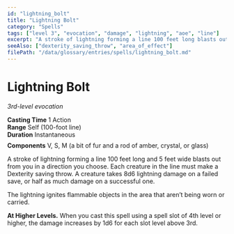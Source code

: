 ```yaml
---
id: "lightning_bolt"
title: "Lightning Bolt"
category: "Spells"
tags: ["level 3", "evocation", "damage", "lightning", "aoe", "line"]
excerpt: "A stroke of lightning forming a line 100 feet long blasts out from you."
seeAlso: ["dexterity_saving_throw", "area_of_effect"]
filePath: "/data/glossary/entries/spells/lightning_bolt.md"
---
```

# Lightning Bolt
*3rd-level evocation*

<div class="spell-stat-block">
  <div class="spell-stat-block-grid">
    <div class="spell-stat-block-item">
      <strong class="spell-stat-block-property">Casting Time</strong>
      <span class="spell-stat-block-value">1 Action</span>
    </div>
    <div class="spell-stat-block-item">
      <strong class="spell-stat-block-property">Range</strong>
      <span class="spell-stat-block-value">Self (100-foot line)</span>
    </div>
    <div class="spell-stat-block-item">
      <strong class="spell-stat-block-property">Duration</strong>
      <span class="spell-stat-block-value">Instantaneous</span>
    </div>
  </div>
  <div class="spell-stat-block-item" style="width: 100%; text-align: left; margin-top: 0.5rem;">
      <strong class="spell-stat-block-property">Components</strong>
      <span class="spell-stat-block-value">V, S, M (a bit of fur and a rod of amber, crystal, or glass)</span>
  </div>
</div>

A stroke of lightning forming a line 100 feet long and 5 feet wide blasts out from you in a direction you choose. Each creature in the line must make a <span data-term-id="dexterity_saving_throw" class="glossary-term-link-from-markdown">Dexterity saving throw</span>. A creature takes 8d6 lightning damage on a failed save, or half as much damage on a successful one.

The lightning ignites flammable objects in the area that aren’t being worn or carried.

**At Higher Levels.** When you cast this spell using a spell slot of 4th level or higher, the damage increases by 1d6 for each slot level above 3rd.